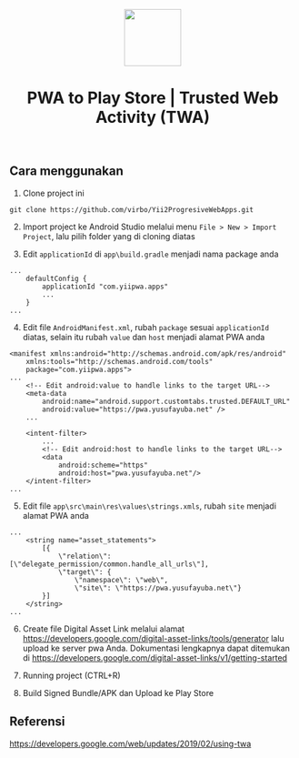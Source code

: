 <p align="center">
    <a href="https://dutainformasi.net" target="_blank">
        <img src="https://s3-id-jkt-1.kilatstorage.id/cdn-dutainformasi/assets/img/logo.png" height="100px">
    </a>
    <h1 align="center">PWA to Play Store | Trusted Web Activity (TWA)</h1>
    <br>
</p>

Cara menggunakan
-----------------

1. Clone project ini
~~~
git clone https://github.com/virbo/Yii2ProgresiveWebApps.git
~~~

2. Import project ke Android Studio melalui menu `File > New > Import Project`, lalu pilih folder yang di cloning diatas

3. Edit `applicationId` di `app\build.gradle` menjadi nama package anda
~~~
...
    defaultConfig {
        applicationId "com.yiipwa.apps"
        ...
    }
...
~~~

4. Edit file `AndroidManifest.xml`, rubah `package` sesuai `applicationId` diatas, selain itu rubah `value` dan `host` menjadi alamat PWA anda
~~~
<manifest xmlns:android="http://schemas.android.com/apk/res/android"
    xmlns:tools="http://schemas.android.com/tools"
    package="com.yiipwa.apps">
...
    <!-- Edit android:value to handle links to the target URL-->
    <meta-data
        android:name="android.support.customtabs.trusted.DEFAULT_URL"
        android:value="https://pwa.yusufayuba.net" />
    ...

    <intent-filter>
        ...
        <!-- Edit android:host to handle links to the target URL-->
        <data
            android:scheme="https"
            android:host="pwa.yusufayuba.net"/>
    </intent-filter>
...
~~~

5. Edit file `app\src\main\res\values\strings.xmls`, rubah `site` menjadi alamat PWA anda
~~~
...
    <string name="asset_statements">
        [{
            \"relation\": [\"delegate_permission/common.handle_all_urls\"],
            \"target\": {
                \"namespace\": \"web\",
                \"site\": \"https://pwa.yusufayuba.net\"}
        }]
    </string>
...
~~~

6. Create file Digital Asset Link melalui alamat https://developers.google.com/digital-asset-links/tools/generator lalu upload ke server pwa Anda. Dokumentasi lengkapnya dapat ditemukan di https://developers.google.com/digital-asset-links/v1/getting-started

7. Running project (CTRL+R)

8. Build Signed Bundle/APK dan Upload ke Play Store

Referensi
----------
https://developers.google.com/web/updates/2019/02/using-twa